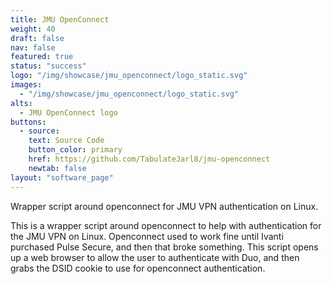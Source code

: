 ```yaml
---
title: JMU OpenConnect
weight: 40
draft: false
nav: false
featured: true
status: "success"
logo: "/img/showcase/jmu_openconnect/logo_static.svg"
images:
  - "/img/showcase/jmu_openconnect/logo_static.svg"
alts:
  - JMU OpenConnect logo
buttons:
  - source:
    text: Source Code
    button_color: primary
    href: https://github.com/TabulateJarl8/jmu-openconnect
    newtab: false
layout: "software_page"
---
```


Wrapper script around openconnect for JMU VPN authentication on Linux.

This is a wrapper script around openconnect to help with authentication for the JMU VPN on Linux. Openconnect used to work fine until Ivanti purchased Pulse Secure, and then that broke something. This script opens up a web browser to allow the user to authenticate with Duo, and then grabs the DSID cookie to use for openconnect authentication.
